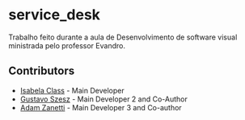 # service_desk

Trabalho feito durante a aula de Desenvolvimento de software visual ministrada pelo professor Evandro.

## Contributors

- [Isabela Class](https://github.com/isabelaclass) - Main Developer
- [Gustavo Szesz](https://github.com/) - Main Developer 2 and Co-Author
- [Adam Zanetti](https://github.com/AJai3) - Main Developer 3 and Co-author
